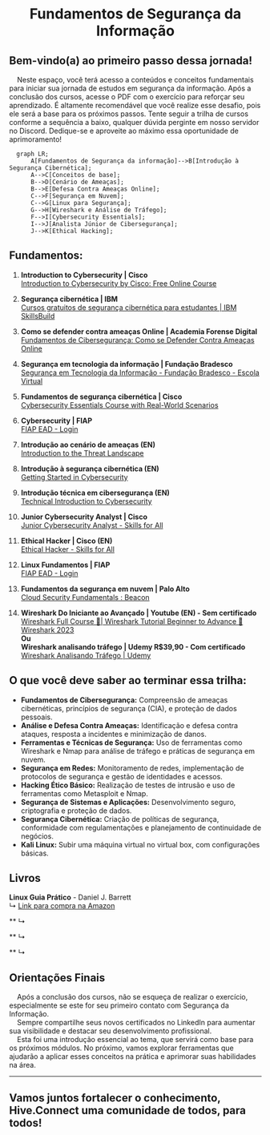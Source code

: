 <h1 align="center">Fundamentos de Segurança da Informação
</div>

## Bem-vindo(a) ao primeiro passo dessa jornada!
&nbsp;&nbsp;&nbsp;&nbsp;Neste espaço, você terá acesso a conteúdos e conceitos fundamentais para iniciar sua jornada de estudos em segurança
 da informação. Após a conclusão dos cursos, acesse o PDF com o exercício para reforçar seu aprendizado. É altamente recomendável 
que você realize esse desafio, pois ele será a base para os próximos passos. Tente seguir a trilha de cursos conforme a sequência 
a baixo, qualquer dúvida perginte em nosso servidor no Discord. Dedique-se e aproveite ao máximo essa oportunidade de 
aprimoramento!

```mermaid
  graph LR;
      A[Fundamentos de Segurança da informação]-->B[Introdução à Segurança Cibernética];
      A-->C[Conceitos de base];
      B-->D[Cenário de Ameaças];
      B-->E[Defesa Contra Ameaças Online];
      C-->F[Segurança em Nuvem];
      C-->G[Linux para Segurança];
      G-->H[Wireshark e Análise de Tráfego];
      F-->I[Cybersecurity Essentials];
      I-->J[Analista Júnior de Cibersegurança];
      J-->K[Ethical Hacking];
```

## Fundamentos:

1. **Introduction to Cybersecurity | Cisco**  
   [Introduction to Cybersecurity by Cisco: Free Online Course](https://www.netacad.com/courses/intro-cybersecurity)

2. **Segurança cibernética | IBM**  
   [Cursos gratuitos de segurança cibernética para estudantes | IBM SkillsBuild](https://www.ibm.com/skills/build)

3. **Como se defender contra ameaças Online | Academia Forense Digital**  
   [Fundamentos de Cibersegurança: Como se Defender Contra Ameaças Online](https://www.academiaforensedigital.com.br)

4. **Segurança em tecnologia da informação | Fundação Bradesco**  
   [Segurança em Tecnologia da Informação - Fundação Bradesco - Escola Virtual](https://www.ev.org.br)

5. **Fundamentos de segurança cibernética | Cisco**  
   [Cybersecurity Essentials Course with Real-World Scenarios](https://www.netacad.com/courses/cybersecurity-essentials)

6. **Cybersecurity | FIAP**  
   [FIAP EAD - Login](https://on.fiap.com.br)

7. **Introdução ao cenário de ameaças (EN)**  
   [Introduction to the Threat Landscape](https://www.cybrary.it/course/introduction-to-the-threat-landscape/)

8. **Introdução à segurança cibernética (EN)**  
   [Getting Started in Cybersecurity](https://www.cybrary.it/course/getting-started-in-cybersecurity/)

9. **Introdução técnica em cibersegurança (EN)**  
   [Technical Introduction to Cybersecurity](https://www.cybrary.it/course/technical-introduction-to-cybersecurity/)

10. **Junior Cybersecurity Analyst | Cisco**  
     [Junior Cybersecurity Analyst - Skills for All](https://www.netacad.com/pt/career-paths/cybersecurity?courseLang=pt-BR)

11. **Ethical Hacker | Cisco (EN)**  
    [Ethical Hacker - Skills for All](https://www.netacad.com/pt/courses/ethical-hacker?courseLang=en-US)

12. **Linux Fundamentos | FIAP**  
    [FIAP EAD - Login](https://on.fiap.com.br)

13. **Fundamentos da segurança em nuvem | Palo Alto**  
    [Cloud Security Fundamentals : Beacon](https://beacon.paloaltonetworks.com/student/collection/623418)

14. **Wireshark Do Iniciante ao Avançado | Youtube (EN) - Sem certificado**  
    [Wireshark Full Course 🦈| Wireshark Tutorial Beginner to Advance 🔆 Wireshark 2023](https://www.youtube.com/watch?v=ZxF6dXfQaNM)  
    **Ou**  
    **Wireshark analisando tráfego | Udemy R$39,90 - Com certificado**  
    [Wireshark Analisando Tráfego | Udemy](https://www.udemy.com/course/wireshark-analisando-trafego/)


## O que você deve saber ao terminar essa trilha:
- **Fundamentos de Cibersegurança:** Compreensão de ameaças cibernéticas, princípios de segurança (CIA), e proteção de dados pessoais.  
- **Análise e Defesa Contra Ameaças:** Identificação e defesa contra ataques, resposta a incidentes e minimização de danos.  
- **Ferramentas e Técnicas de Segurança:** Uso de ferramentas como Wireshark e Nmap para análise de tráfego e práticas de segurança em nuvem.  
- **Segurança em Redes:** Monitoramento de redes, implementação de protocolos de segurança e gestão de identidades e acessos.  
- **Hacking Ético Básico:** Realização de testes de intrusão e uso de ferramentas como Metasploit e Nmap.  
- **Segurança de Sistemas e Aplicações:** Desenvolvimento seguro, criptografia e proteção de dados.  
- **Segurança Cibernética:** Criação de políticas de segurança, conformidade com regulamentações e planejamento de continuidade de negócios.  
- **Kali Linux:** Subir uma máquina virtual no virtual box, com configurações básicas.  

## Livros  
**Linux Guia Prático** - Daniel J. Barrett  
↳ [Link para compra na Amazon](https://www.amazon.com.br/Linux-Guia-Pr%C3%A1tico-Comandos-Essenciais/dp/8575229117/ref=asc_df_8575229117/?tag=googleshopp00-20&linkCode=df0&hvadid=709965221219&hvpos=&hvnetw=g&hvrand=2647529046542020359&hvpone=&hvptwo=&hvqmt=&hvdev=c&hvdvcmdl=&hvlocint=&hvlocphy=9215680&hvtargid=pla-2371569635208&psc=1&mcid=41c4ad98bd813e8fb754702b6398be14&tag=googleshopp00-20&linkCode=df0&hvadid=709965221219&hvpos=&hvnetw=g&hvrand=2647529046542020359&hvpone=&hvptwo=&hvqmt=&hvdev=c&hvdvcmdl=&hvlocint=&hvlocphy=9215680&hvtargid=pla-2371569635208&psc=1&language=pt_BR&gad_source=1)

**
↳

**
↳

**
↳

## Orientações Finais
&nbsp;&nbsp;&nbsp;&nbsp;Após a conclusão dos cursos, não se esqueça de realizar o exercício, especialmente se este for seu primeiro contato com Segurança da Informação.   
&nbsp;&nbsp;&nbsp;&nbsp;Sempre compartilhe seus novos certificados no LinkedIn para aumentar sua visibilidade e destacar seu desenvolvimento profissional.    
&nbsp;&nbsp;&nbsp;&nbsp;Esta foi uma introdução essencial ao tema, que servirá como base para os próximos módulos. No próximo, vamos explorar ferramentas que ajudarão a aplicar esses conceitos na prática e aprimorar suas habilidades na área.   

---  

## Vamos juntos fortalecer o conhecimento, Hive.Connect uma comunidade de todos, para todos!
